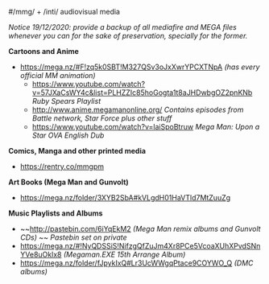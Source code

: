#/mmg/ + /inti/ audiovisual media

*Notice 19/12/2020: provide a backup of all mediafire and MEGA files whenever you can for the sake of preservation, specially for the former.*

**Cartoons and Anime**

- https://mega.nz/#F!zq5k0SBT!M327QSv3oJxXwrYPCXTNpA *(has every official MM animation)*
  - https://www.youtube.com/watch?v=57JXaCsWY4c&list=PLHZZIc85hoGogta1t8aJHDwbgOZ2pnKNb *Ruby Spears Playlist*
  - http://www.anime.megamanonline.org/ *Contains episodes from Battle network, Star Force plus other stuff*
  - https://www.youtube.com/watch?v=laiSpoBtruw *Mega Man: Upon a Star OVA English Dub*
 
**Comics, Manga and other printed media**

- https://rentry.co/mmgpm

**Art Books (Mega Man and Gunvolt)**

- https://mega.nz/folder/3XYB2SbA#kVLgdH01HaVTld7MtZuuZg

**Music Playlists and Albums**

- ~~http://pastebin.com/6iYqEkM2 *(Mega Man remix albums and Gunvolt CDs)* ~~  *Pastebin set on private*
- https://mega.nz/#!NyQDSSiS!NifzgQfZuJm4Xr8PCe5VcoaXUhXPvdSNnYVe8uOklx8 *(Megaman.EXE 15th Arrange Album)*
- https://mega.nz/folder/fJpykIxQ#Lr3UcWWgqPtace9COYWO_Q *(DMC albums)*
